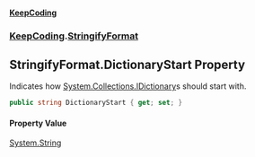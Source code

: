 #### [KeepCoding](index.md 'index')
### [KeepCoding](KeepCoding.md 'KeepCoding').[StringifyFormat](StringifyFormat.md 'KeepCoding.StringifyFormat')
## StringifyFormat.DictionaryStart Property
Indicates how [System.Collections.IDictionary](https://docs.microsoft.com/en-us/dotnet/api/System.Collections.IDictionary 'System.Collections.IDictionary')s should start with.  
```csharp
public string DictionaryStart { get; set; }
```
#### Property Value
[System.String](https://docs.microsoft.com/en-us/dotnet/api/System.String 'System.String')
